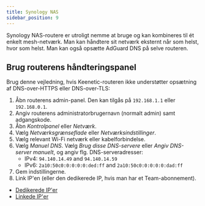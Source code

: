 ```yaml
---
title: Synology NAS
sidebar_position: 9
---
```


Synology NAS-routere er utroligt nemme at bruge og kan kombineres til ét enkelt mesh-netværk. Man kan håndtere sit netværk eksternt når som helst, hvor som helst. Man kan også opsætte AdGuard DNS på selve routeren.

## Brug routerens håndteringspanel

Brug denne vejledning, hvis Keenetic-routeren ikke understøtter opsætning af DNS-over-HTTPS eller DNS-over-TLS:

1. Åbn routerens admin-panel. Den kan tilgås på `192.168.1.1` eller `192.168.0.1`.
2. Angiv routerens administratorbrugernavn (normalt admin) samt adgangskode.
3. Åbn _Kontrolpanel_ eller _Netværk_.
4. Vælg _Netværksgrænseflade_ eller _Netværksindstillinger_.
5. Vælg relevant Wi-Fi netværk eller kabelforbindelse.
6. Vælg _Manuel DNS_. Vælg _Brug disse DNS-servere_ eller _Angiv DNS-server manuelt_, og angiv flg. DNS-serveradresser:
   - IPv4: `94.140.14.49` and `94.140.14.59`
   - IPv6: `2a10:50c0:0:0:0:0:ded:ff` and `2a10:50c0:0:0:0:0:dad:ff`
7. Gem indstillingerne.
8. Link IP'en (eller den dedikerede IP, hvis man har et Team-abonnement).

- [Dedikerede IP'er](/private-dns/connect-devices/other-options/dedicated-ip.md)
- [Linkede IP'er](private-dns/connect-devices/other-options/linked-ip.md)
